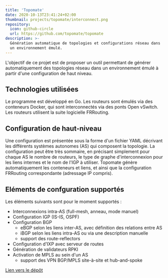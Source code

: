 ```yaml
---
title: 'Topomate'
date: 2020-10-13T23:41:24+02:00
thumbnail: projects/topomate/interconnect.png
repository:
  icon: github-circle
  url: https://github.com/topomate/topomate
description: >-
  Génération automatique de topologies et configurations réseau dans
  un environnement émulé.
---
```


L'objectif de ce projet est de proposer un outil permettant de générer automatiquement
des topologies réseau dans un environnement émulé à partir d'une configuration de haut niveau.

## Technologies utilisées

Le programme est développé en Go. Les routeurs sont émulés via des conteneurs Docker,
qui sont interconnectés via des ponts Open vSwitch. Les routeurs utilisent la suite logicielle
FRRouting.

## Configuration de haut-niveau

Une configuration est présentée sous la forme d'un fichier YAML décrivant les différents
systèmes autonomes (AS) qui composent la topologie. La configuration peut être très sommaire,
en précisant simplement pour chaque AS le nombre de routeurs, le type de graphe d'interconnexion pour les liens internes et le nom de l'IGP à utiliser. Topomate génère automatiquement les conteneurs et liens,
et ainsi que la configuration FRRouting correspondante (adressage IP compris).

## Eléments de confguration supportés

Les éléments suivants sont pour le moment supportés :

- Interconnexions intra-AS (full-mesh, anneau, mode manuel)
- Configuration IGP (IS-IS, OSPF)
- Configuration BGP
  - eBGP selon les liens inter-AS, avec définition des relations entre AS
  - iBGP selon les liens intra-AS ou via une description manuelle
  - support des route-reflectors
- Configuration d'IXP avec serveur de routes
- Génération de validateurs RPKI
- Activation de MPLS au sein d'un AS
  - support des VPN BGP/MPLS site-à-site et hub-and-spoke

[Lien vers le dépôt](https://github.com/topomate/topomate)

